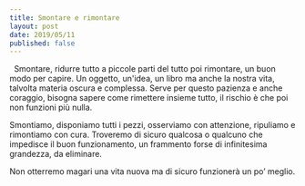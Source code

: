 ```yaml
---
title: Smontare e rimontare
layout: post
date: 2019/05/11
published: false
---
```

  <span class="first">Smontare, ridurre tutto a piccole parti del tutto poi rimontare, </span>un buon modo per capire. Un oggetto, un'idea, un libro ma anche la nostra vita, talvolta materia oscura e complessa. Serve per questo pazienza e anche coraggio, bisogna sapere come rimettere insieme tutto, il rischio è che poi non funzioni più nulla.

Smontiamo, disponiamo tutti i pezzi, osserviamo con attenzione, ripuliamo e rimontiamo con cura. Troveremo di sicuro qualcosa o qualcuno che impedisce il buon funzionamento, un frammento forse di infinitesima grandezza, da eliminare.

Non otterremo magari una vita nuova ma di sicuro funzionerà un po’ meglio.